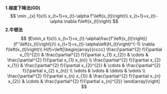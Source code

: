 **1.梯度下降法(GD)**
$$
\min _{x} f(x)\\
x_{t+1}=x_{t}-\alpha f'\left(x_{t}\right)\\
x_{t+1}=x_{t}-\alpha \nabla f\left(x_{t}\right)
$$
**2.牛顿法**
$$
求\min_x f(x)\\
x_{t+1}=x_{t}-\alpha\frac{f'\left(x_{t}\right)}{f''\left(x_{t}\right)}\\
x_{t+1}=x_{t}-\alpha\left(H_{t}\right)^{-1} \nabla f\left(x_{t}\right)\\
H(f)=\left[\begin{array}{cccc}
\frac{\partial^{2} f}{\partial x_{1}^{2}} & \frac{\partial^{2} f}{\partial x_{1} x_{2}} & \cdots & \frac{\partial^{2} f}{\partial x_{1} x_{n}} \\
\frac{\partial^{2} f}{\partial x_{2} x_{1}} & \frac{\partial^{2} f}{\partial x_{2}^{2}} & \cdots & \frac{\partial^{2} f}{\partial x_{2} x_{n}} \\
\vdots & \vdots & \ddots & \vdots \\
\frac{\partial^{2} f}{\partial x_{n} x_{1}} & \frac{\partial^{2} f}{\partial x_{n} x_{2}} & \cdots & \frac{\partial^{2} f}{\partial x_{n}^{2}}
\end{array}\right]
$$

